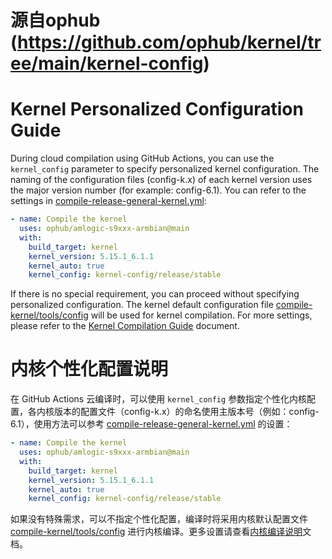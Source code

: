 # 源自ophub (https://github.com/ophub/kernel/tree/main/kernel-config)
# Kernel Personalized Configuration Guide

During cloud compilation using GitHub Actions, you can use the `kernel_config` parameter to specify personalized kernel configuration. The naming of the configuration files (config-k.x) of each kernel version uses the major version number (for example: config-6.1). You can refer to the settings in [compile-release-general-kernel.yml](../.github/workflows/compile-release-general-kernel.yml):

```yaml
- name: Compile the kernel
  uses: ophub/amlogic-s9xxx-armbian@main
  with:
    build_target: kernel
    kernel_version: 5.15.1_6.1.1
    kernel_auto: true
    kernel_config: kernel-config/release/stable
```

If there is no special requirement, you can proceed without specifying personalized configuration. The kernel default configuration file [compile-kernel/tools/config](https://github.com/ophub/amlogic-s9xxx-armbian/tree/main/compile-kernel/tools/config) will be used for kernel compilation. For more settings, please refer to the [Kernel Compilation Guide](https://github.com/ophub/amlogic-s9xxx-armbian/tree/main/compile-kernel) document.

# 内核个性化配置说明

在 GitHub Actions 云编译时，可以使用 `kernel_config` 参数指定个性化内核配置，各内核版本的配置文件（config-k.x）的命名使用主版本号（例如：config-6.1），使用方法可以参考 [compile-release-general-kernel.yml](../.github/workflows/compile-release-general-kernel.yml) 的设置：

```yaml
- name: Compile the kernel
  uses: ophub/amlogic-s9xxx-armbian@main
  with:
    build_target: kernel
    kernel_version: 5.15.1_6.1.1
    kernel_auto: true
    kernel_config: kernel-config/release/stable
```

如果没有特殊需求，可以不指定个性化配置，编译时将采用内核默认配置文件 [compile-kernel/tools/config](https://github.com/ophub/amlogic-s9xxx-armbian/tree/main/compile-kernel/tools/config) 进行内核编译。更多设置请查看[内核编译说明](https://github.com/ophub/amlogic-s9xxx-armbian/tree/main/compile-kernel)文档。
